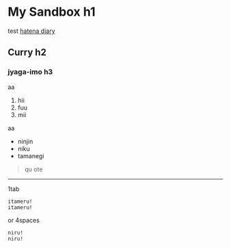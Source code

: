 My Sandbox h1
===============
test [hatena diary](http://d.hatena.ne.jp/hirose31/)

Curry h2
-------------

### jyaga-imo h3

aa

1. hii
2. fuu
3. mii

aa

* ninjin
* niku
* tamanegi

> qu
> ote

---

1tab

	itameru!
	itameru!

or 4spaces

    niru!
    niru!
